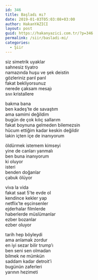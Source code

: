```yaml
---
id: 346
title: Başladı mı?
date: 2019-01-03T05:03:08+03:00
author: HakanYAZICI
layout: post
guid: https://hakanyazici.com.tr/?p=346
permalink: /siir/basladi-mi/
categories:
  - Şiir
---
```

siz simetrik uyaklar  
sahnesiz tiyatro  
namazında huşu ve şek deistin  
gözleriniz parıl parıl  
fakat bekliyorsunuz  
nerede çaksam mesajı  
sıvı kristallere

bakma bana  
ben kadeş&#8217;te de savaştım  
ama samimi değildim  
bugün de çok kılıç sallarım  
fakat boynuna gelmeden bilemezsin  
hücum ettiğim kadar keskin değildir  
lakin içten içe de inanıyorum

öldürmek istemem kimseyi  
yine de canları yanmalı  
ben buna inanıyorum  
ki oluyor  
isteri  
benden doğanlar  
çabuk ölüyor

viva la vida  
fakat saat 5&#8217;te evde ol  
kendince kekler yap  
netflix&#8217;te eşcinsenler  
ejderhalar filmlerde  
haberlerde müslümanlar  
ezber bozanlar  
ezber oluyor

tarih hep böyleydi  
ama anlamak zordur  
en iyi sezar bilir trump&#8217;ı  
ben seni sen olmadan  
bilmek ne mümkün  
saddam kadar detroit&#8217;i  
bugünün zaferleri  
yarının hezimeti
